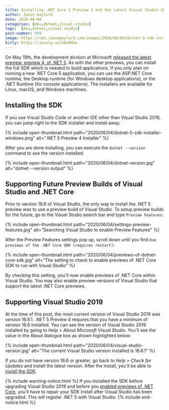 ```yaml
---
title: Installing .NET Core 5 Preview 4 and the Latest Visual Studio 2019 Previews
author: Jason Gaylord
date: 2020-06-04
categories: [dev,dotnet,visual-studio]
tags:  [dev,dotnet,visual-studio]
post-number: 929
image: https://cdn.jasongaylord.com/images/2020/06/04/dotnet-5-sdk-installer-windows.png
bitly: https://jasong.us/2AzR0ha
---
```


On May 19th, the development division at Microsoft [released the latest preview, preview 4, of .NET 5](https://jasong.us/2zXE2ty). As with the other previews, you can install the full SDK which is needed to build applications. If you only plan on running a new .NET Core 5 application, you can use the ASP.NET Core runtime, the Desktop runtime (for Windows desktop applications), or the .NET Runtime (for console applications). The installers are available for Linux, macOS, and Windows machines.

## Installing the SDK
If you use Visual Studio Code or another IDE other than Visual Studio 2019, you can jump right to the SDK installer and install away.

{% include open-thumbnail.html path="2020/06/04/dotnet-5-sdk-installer-windows.png" alt=".NET 5 Preview 4 Installer" %}

After you are done installing, you can execute the `dotnet --version` command to see the version installed:

{% include open-thumbnail.html path="2020/06/04/dotnet-version.jpg" alt="dotnet --version output" %}

## Supporting Future Preview Builds of Visual Studio and .NET Core
Prior to version 16.6 of Visual Studio, the only way to install the .NET 5 preview was to use a preview build of Visual Studio. To setup preview builds for the future, go to the Visual Studio search bar and type `Preview Features`:

{% include open-thumbnail.html path="2020/06/04/settings-preview-features.jpg" alt="Searching Visual Studio to enable Preview Features" %}

After the Preview Features settings pop up, scroll down until you find `Use previews of the .NET Core SDK (requires restart)`:

{% include open-thumbnail.html path="2020/06/04/previews-of-dotnet-core-sdk.jpg" alt="The setting to check to enable previews of .NET Core SDK to run with Visual Studio" %}

By checking this setting, you'll now enable previews of .NET Core within Visual Studio. You may also enable preview versions of Visual Studio that support the latest .NET Core previews.

## Supporting Visual Studio 2019
At the time of this post, the most current version of Visual Studio 2019 was version 16.6.1. .NET 5 Preview 4 requires that you have a minimum of version 16.6 installed. You can see the version of Visual Studio 2019 installed by going to _Help_ > _About Microsoft Visual Studio_. You'll see the value in the About dialogue box as shown highlighted below:

{% include open-thumbnail.html path="2020/06/04/visual-studio-version.jpg" alt="The current Visual Studio version installed is 16.6.1" %}

If you do not have version 16.6 or greater, go back to _Help_ > _Check for Updates_ and install the latest version. After the install, you'll be able to [install the SDK](#installing-the-sdk).

{% include warning-notice.html %}
If you installed the SDK before upgrading Visual Studio 2019 and before you <a href="#supporting-future-preview-builds-of-visual-studio-and-net-core">enabled previews of .NET Core</a>, you'll have to repair your SDK install after Visual Studio has been upgraded. This will register .NET 5 with Visual Studio.
{% include end-notice.html %}